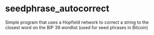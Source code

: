 # seedphrase_autocorrect
Simple program that uses a Hopfield network to correct a string to the closest word on the BIP 39 wordlist (used for seed phrases in Bitcoin)
